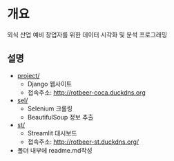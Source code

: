 # 개요
외식 산업 예비 창업자를 위한 데이터 시각화 및 분석 프로그래밍

## 설명
 - [project/](project/)
   - Django 웹사이트
   - 접속주소: http://rotbeer-coca.duckdns.org
 - [sel/](sel/)
   - Selenium 크롤링
   - BeautifulSoup 정보 추출
 - [st/](st/)
   - Streamlit 대시보드
   - 접속주소: http://rotbeer-st.duckdns.org/
 - 폴더 내부에 readme.md작성